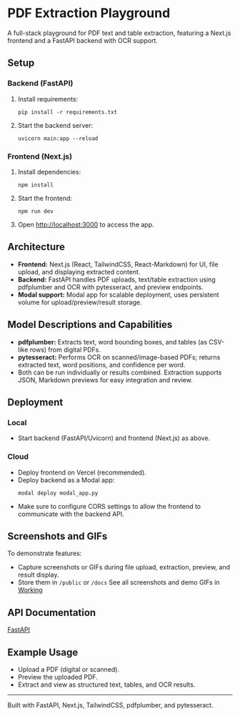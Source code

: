 # PDF Extraction Playground

A full-stack playground for PDF text and table extraction, featuring a Next.js frontend and a FastAPI backend with OCR support.

## Setup

### Backend (FastAPI)
1. Install requirements:
    ```
    pip install -r requirements.txt
    ```
2. Start the backend server:
    ```
    uvicorn main:app --reload
    ```

### Frontend (Next.js)
1. Install dependencies:
    ```
    npm install
    ```
2. Start the frontend:
    ```
    npm run dev
    ```
3. Open [http://localhost:3000](http://localhost:3000) to access the app.

## Architecture

- **Frontend:** Next.js (React, TailwindCSS, React-Markdown) for UI, file upload, and displaying extracted content.
- **Backend:** FastAPI handles PDF uploads, text/table extraction using pdfplumber and OCR with pytesseract, and preview endpoints.
- **Modal support:** Modal app for scalable deployment, uses persistent volume for upload/preview/result storage.

## Model Descriptions and Capabilities

- **pdfplumber:** Extracts text, word bounding boxes, and tables (as CSV-like rows) from digital PDFs.
- **pytesseract:** Performs OCR on scanned/image-based PDFs; returns extracted text, word positions, and confidence per word.
- Both can be run individually or results combined. Extraction supports JSON, Markdown previews for easy integration and review.

## Deployment

### Local
- Start backend (FastAPI/Uvicorn) and frontend (Next.js) as above.

### Cloud
- Deploy frontend on Vercel (recommended).
- Deploy backend as a Modal app:
    ```
    modal deploy modal_app.py
    ```
- Make sure to configure CORS settings to allow the frontend to communicate with the backend API.

## Screenshots and GIFs

To demonstrate features:
- Capture screenshots or GIFs during file upload, extraction, preview, and result display.
- Store them in `/public` or `/docs`
See all screenshots and demo GIFs in [Working](./trial.pdf)

## API Documentation 

[FastAPI](./ilovepdf_merged-2.pdf)
## Example Usage

- Upload a PDF (digital or scanned).
- Preview the uploaded PDF.
- Extract and view as structured text, tables, and OCR results.

---

Built with FastAPI, Next.js, TailwindCSS, pdfplumber, and pytesseract.
